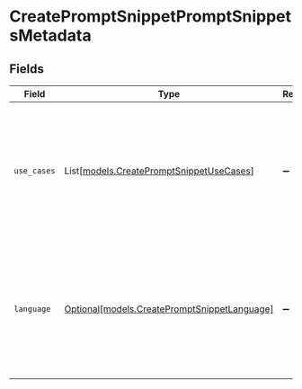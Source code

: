 # CreatePromptSnippetPromptSnippetsMetadata


## Fields

| Field                                                                                                                     | Type                                                                                                                      | Required                                                                                                                  | Description                                                                                                               |
| ------------------------------------------------------------------------------------------------------------------------- | ------------------------------------------------------------------------------------------------------------------------- | ------------------------------------------------------------------------------------------------------------------------- | ------------------------------------------------------------------------------------------------------------------------- |
| `use_cases`                                                                                                               | List[[models.CreatePromptSnippetUseCases](../models/createpromptsnippetusecases.md)]                                      | :heavy_minus_sign:                                                                                                        | A list of use cases that the prompt is meant to be used for. Use this field to categorize the prompt for your own purpose |
| `language`                                                                                                                | [Optional[models.CreatePromptSnippetLanguage]](../models/createpromptsnippetlanguage.md)                                  | :heavy_minus_sign:                                                                                                        | The language that the prompt is written in. Use this field to categorize the prompt for your own purpose                  |